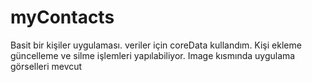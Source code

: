 # myContacts

Basit bir kişiler uygulaması.
veriler için coreData kullandım.
Kişi ekleme güncelleme ve silme işlemleri yapılabiliyor.
Image kısmında uygulama görselleri mevcut
